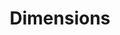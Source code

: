 ---
bigquery: https://console.cloud.google.com/bigquery?p=covid-19-dimensions-ai&page=table&d=data&t=publications
contributors: Digital Science, https://www.digital-science.com/
cost: Free for personal, non-commercial use.
description: Dimensions contains more than 100 million publications, ranging from
  articles published in scholarly journals, books and book chapters, to preprints
  and conference proceedings. All publications are contextualized with linked data
  sets, funding, publications, patents, clinical trials, and policy documents. You
  can also view associated categories, funders, institutions, and researcher profiles.
documentation: https://docs.dimensions.ai/bigquery/index.html
last_edit: 04/08/2022, 11:23:13
location: https://www.dimensions.ai/products/free/
maintained_by: Digital Science, https://www.digital-science.com/
schema_fields:
- original_assignee
- funder_org_state_codes
- editors
- reference_ids
- conference
- funding_gbp
- pages
- funding_jpy
- publication_year
- granted_year
- cpc
- conditions
- associated_grant_ids
- kind
- date_print
- assignee_orgs
- category_for
- status
- labels
- concepts
- id
- acronym
- name
- repository_id
- ipcr
- associated_publication_arxiv_id
- year
- arxiv_id
- doi
- funder_org_cities
- embargo_date
- funder_org_acronyms
- jurisdiction
- original_assignee_orgs
- mesh_headings
- abstract
- family_count
- isbn
- associated_publication_pmid
- expiration_year
- pmcid
- family_id
- journal
- funder_orgs
- mesh_terms
- funding_details
- category_sdg
- filing_year
- grant_number
- original_abstract
- category_icrp_ct
- funder_org
- repository_name
- category_icrp_cso
- organisation_details
- language
- supporting_grant_ids
- altmetrics
- citations
- journal_lists
- address
- research_org_city_names
- category_hra
- category_hrcs_hc
- registry
- funder_org_countries
- start_year
- issue
- date_inserted
- patent_ids
- funding_aud
- funding_cad
- funding_eur
- end_date
- filing_date
- type
- investigators
- funding_chf
- date
- funding_amount
- authors
- eisbn
- citations_count
- gender
- inventor_names
- start_date
- category_uoa
- license
- research_orgs
- book_series_title
- created_date
- metrics
- acknowledgements
- funding_cny
- researcher_ids
- date_online
- funding_currency
- expiration_date
- volume
- open_access_categories
- research_org_country_names
- legal_status
- research_org_state_names
- original_assignee_countries
- brief_title
- subtitles
- repository_url
- publication_ids
- legal_events
- pmid
- category_rcdc
- foa_number
- granted_date
- wikipedia_url
- original_title
- parent_id
- research_org_countries
- publication_date
- phase
- category_bra
- date_normal
- research_org_cities
- interventions
- external_ids
- description
- funding_usd
- relationships
- family_members_ids
- assignee_countries
- book_title
- aliases
- active_years
- associated_publication_doi
- categories
- associated_publication_id
- citation_string
- links
- date_modified
- application_number
- source_id
- funder_countries
- priority_year
- end_year
- clinical_trial_ids
- types
- category_hrcs_rac
- linkout
- current_assignee_countries
- current_assignee_orgs
- title
- funding_nzd
- established
- research_org_state_codes
- priority_date
- filing_status
- open_access_categories_v2
- resulting_publication_ids
- acronyms
- publisher
- resulting_publication_doi
- email_address
- current_assignee
- date_imported_gbq
- proceedings_title
- cited_by_ids
shortname: dimensions
tags:
- scholarly literature
- patents
- funding
- clinical trials
- academic profiles
terms_of_use: 'Use of both the Dimensions COVID-19 dataset and full Dimensions dataset
  are subject to the Dimensions Terms of use: https://www.dimensions.ai/policies-terms-legal '
title: Dimensions
uuid: dcff88bd-fe6b-4fdb-8159-809bf9d7bc1c
---